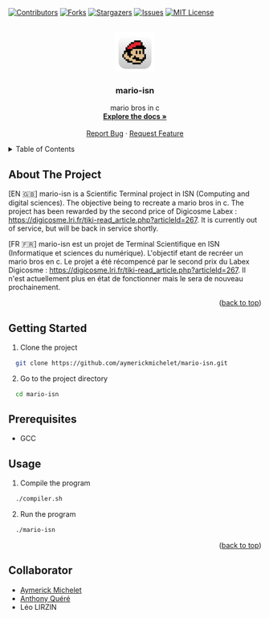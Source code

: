 <a name="readme-top"></a>

[![Contributors][contributors-shield]][contributors-url]
[![Forks][forks-shield]][forks-url]
[![Stargazers][stars-shield]][stars-url]
[![Issues][issues-shield]][issues-url]
[![MIT License][license-shield]][license-url]

<!-- PROJECT LOGO -->
<br />
<div align="center">

<a href="https://github.com/github_username/repo_name">
  <img src="img/logo.png" alt="Logo" width="80" height="80">
</a>

<h3 align="center">mario-isn</h3>

  <p align="center">
    mario bros in c
    <br />
    <a href="https://github.com/aymnms/art-ascii"><strong>Explore the docs »</strong></a>
    <br />
    <br />
    <a href="https://github.com/aymnms/art-ascii/issues/new?labels=bug&template=bug-report---.md">Report Bug</a>
    ·
    <a href="https://github.com/aymnms/art-ascii/issues/new?labels=enhancement&template=feature-request---.md">Request Feature</a>
  </p>
</div>



<!-- TABLE OF CONTENTS -->
<details>
  <summary>Table of Contents</summary>
  <ol>
    <li><a href="#about-the-project">About The Project</a></li>
    <li><a href="#getting-started">Getting Started</a></li>
    <li><a href="#prerequisites">Prerequisites</a></li>
    <li><a href="#usage">Usage</a></li>
  </ol>
</details>



<!-- ABOUT THE PROJECT -->
## About The Project

[EN 🇬🇧]
mario-isn is a Scientific Terminal project in ISN (Computing and digital sciences).
The objective being to recreate a mario bros in c.
The project has been rewarded by the second price of Digicosme Labex : https://digicosme.lri.fr/tiki-read_article.php?articleId=267.
It is currently out of service, but will be back in service shortly.

[FR 🇫🇷]
mario-isn est un projet de Terminal Scientifique en ISN (Informatique et sciences du numérique).
L'objectif etant de recréer un mario bros en c.
Le projet a été récompencé par le second prix du Labex Digicosme : https://digicosme.lri.fr/tiki-read_article.php?articleId=267.
Il n'est actuellement plus en état de fonctionner mais le sera de nouveau prochainement.

<p align="right">(<a href="#readme-top">back to top</a>)</p>



<!-- GETTING STARTED -->
## Getting Started

1. Clone the project

```bash
  git clone https://github.com/aymerickmichelet/mario-isn.git
```

2. Go to the project directory

```bash
  cd mario-isn
```

## Prerequisites

- GCC

<!-- USAGE EXAMPLES -->
## Usage

1. Compile the program

```bash
  ./compiler.sh
```

2. Run the program

```bash
  ./mario-isn
```

<p align="right">(<a href="#readme-top">back to top</a>)</p>


## Collaborator

- [Aymerick Michelet](https://github.com/aymnms)
- [Anthony Quéré](https://github.com/Anthony-Jhoiro)
- Léo LIRZIN


<!-- MARKDOWN LINKS & IMAGES -->
<!-- https://www.markdownguide.org/basic-syntax/#reference-style-links -->
[contributors-shield]: https://img.shields.io/github/contributors/aymnms/mario-isn.svg?style=for-the-badge
[contributors-url]: https://github.com/aymnms/mario-isn/graphs/contributors
[forks-shield]: https://img.shields.io/github/forks/aymnms/mario-isn.svg?style=for-the-badge
[forks-url]: https://github.com/aymnms/mario-isn/network/members
[stars-shield]: https://img.shields.io/github/stars/aymnms/mario-isn.svg?style=for-the-badge
[stars-url]: https://github.com/aymnms/mario-isn/stargazers
[issues-shield]: https://img.shields.io/github/issues/aymnms/mario-isn.svg?style=for-the-badge
[issues-url]: https://github.com/aymnms/mario-isn/issues
[license-shield]: https://img.shields.io/github/license/aymnms/mario-isn.svg?style=for-the-badge
[license-url]: https://github.com/aymnms/mario-isn/blob/master/LICENSE.txt
